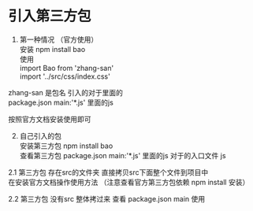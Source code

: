 # 引入第三方包
 1. 第一种情况 （官方使用）  
   安装 npm install  bao  
   使用   
     import  Bao from  'zhang-san'  
     import '../src/css/index.css'   
   
   zhang-san   是包名    引入的对于里面的   
   package.json   main:'*.js'  里面的js  
   
   按照官方文档安装使用即可  
   
   
2. 自己引入的包    
   安装第三方包  npm install  bao  
   查看第三方包  package.json   main:'*.js'  里面的js 对于的入口文件 js  
  
   
  2.1 第三方包 存在src的文件夹 直接拷贝src下面整个文件到项目中    
      在安装官方文档操作使用方法 （注意查看官方第三方包依赖 npm install 安装）  
   
  2.2 第三方包 没有src 整体拷过来 查看 package.json main 使用  
   
   
   
   
   
     
    
 